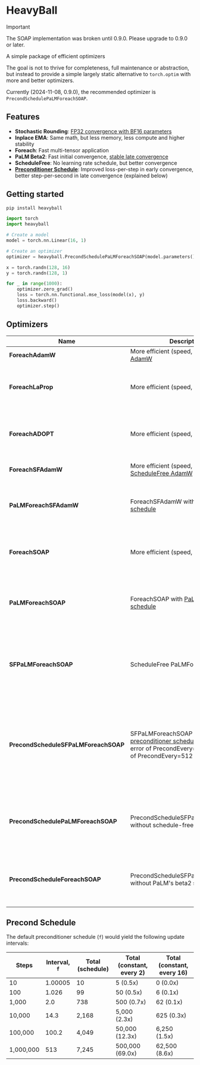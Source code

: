 # HeavyBall

> [!IMPORTANT]  
> The SOAP implementation was broken until 0.9.0. Please upgrade to 0.9.0 or later.

A simple package of efficient optimizers

The goal is not to thrive for completeness, full maintenance or abstraction, but instead to provide a simple
largely static alternative to `torch.optim` with more and better optimizers.

Currently (2024-11-08, 0.9.0), the recommended optimizer is `PrecondSchedulePaLMForeachSOAP`.

## Features

* **Stochastic Rounding**: [FP32 convergence with BF16 parameters](https://github.com/pytorch/pytorch/issues/120376)
* **Inplace EMA**: Same math, but less memory, less compute and higher stability
* **Foreach**: Fast multi-tensor application
* **PaLM Beta2**: Fast initial
  convergence, [stable late convergence](https://x.com/_clashluke/status/1820810798693818761)
* **ScheduleFree**: No learning rate schedule, but better convergence
* [**Preconditioner Schedule**](https://github.com/lixilinx/psgd_torch/): Improved loss-per-step in early convergence,
  better step-per-second in late convergence (explained below)

## Getting started

```bash
pip install heavyball
```

```python
import torch
import heavyball

# Create a model
model = torch.nn.Linear(16, 1)

# Create an optimizer
optimizer = heavyball.PrecondSchedulePaLMForeachSOAP(model.parameters(), lr=1e-3)

x = torch.randn(128, 16)
y = torch.randn(128, 1)

for _ in range(1000):
    optimizer.zero_grad()
    loss = torch.nn.functional.mse_loss(model(x), y)
    loss.backward()
    optimizer.step()
```

## Optimizers

| Name                                 | Description                                                                                                                                                       | Advantages / Disadvantages                                                                                                                                                                                                                                                                                                            |
|--------------------------------------|-------------------------------------------------------------------------------------------------------------------------------------------------------------------|---------------------------------------------------------------------------------------------------------------------------------------------------------------------------------------------------------------------------------------------------------------------------------------------------------------------------------------|
| **ForeachAdamW**                     | More efficient (speed, memory) [AdamW](https://arxiv.org/abs/1711.05101)                                                                                          | + Faster than AdamW<br>+ Possibly more (numerically) stable                                                                                                                                                                                                                                                                           
| **ForeachLaProp**                    | More efficient (speed, memory) [LaProp](https://arxiv.org/abs/2002.04839)                                                                                         | + Same cost as AdamW<br>+ Marginally better converence (better proofs)<br>+ Higher hyperparameter stability<br>- Not a guaranteed win (can be neutral)<br>- No "Slingshot"                                                                                                                                                            |
| **ForeachADOPT**                     | More efficient (speed, memory) [ADOPT](https://arxiv.org/abs/2411.02853)                                                                                          | + Same cost as AdamW<br>+ Rigorous mathematical convergence proofs, even for challenging models (GANs)<br>- Empirically underperforms LaProp<br>- no bf16                                                                                                                                                                             |
| **ForeachSFAdamW**                   | More efficient (speed, memory) [ScheduleFree AdamW](https://arxiv.org/abs/2405.15682)                                                                             | + Same cost as AdamW, but better eval perf<br>+ Full control over hyperparameters                                                                                                                                                                                                                                                     |
| **PaLMForeachSFAdamW**               | ForeachSFAdamW with [PaLM's beta2 schedule](https://arxiv.org/abs/2204.02311)                                                                                     | + Same cost as AdamW, but better eval perf<br>+ Less control, but faster early and more stable late convergence<br>+ ScheduleFree<br>- slow early convergence                                                                                                                                                                         |
| **ForeachSOAP**                      | More efficient (speed, memory) [SOAP](https://arxiv.org/abs/2409.11321)                                                                                           | + Faster convergence (loss-at-step)<br>+ Full control over hyperparameters<br>- more memory usage<br>- more hyperparameters<br>- higher overhead than AdamW (can be ammortized; better loss-at-second)                                                                                                                                |
| **PaLMForeachSOAP**                  | ForeachSOAP with [PaLM's beta2 schedule](https://arxiv.org/abs/2204.02311)                                                                                        | + Faster convergence (loss-at-step)<br>+ Less control, but faster early and more stable late convergence<br>- more memory usage<br>- more hyperparameters<br>- higher overhead than AdamW (can be ammortized; better loss-at-second)                                                                                                  |
| **SFPaLMForeachSOAP**                | ScheduleFree PaLMForeachSOAP                                                                                                                                      | + Fast convergence (loss-at-step)<br>+ less memory usage than PaLMForeachSOAP (more tham AdamW)<br>- slower initial convergence than PaLMForeachSOAP (but allows higher LRs)<br>- higher overhead than AdamW (can be ammortized)                                                                                                      |
| **PrecondScheduleSFPaLMForeachSOAP** | SFPaLMForeachSOAP with [preconditioner schedule](https://github.com/lixilinx/psgd_torch/), matching the error of PrecondEvery=2 with the cost of PrecondEvery=512 | + Better initial convergence than SFPaLMForeachSOAP<br>+ Significantly faster (sec/it) later<br>+ less memory usage than PaLMForeachSOAP (more tham AdamW)<br>- slower initial convergence than PaLMForeachSOAP (but allows higher LRs)<br>- higher overhead than AdamW (can be ammortized), goes to 0 with increasing number of step |
| **PrecondSchedulePaLMForeachSOAP**   | PrecondScheduleSFPaLMForeachSOAP without schedule-free                                                                                                            | + Best initial convergence<br>+ Significantly faster (sec/it) later<br>+ high stability<br>- more memory usage than PrecondScheduleSFPaLMForeachSOAP<br>- higher overhead than AdamW (can be ammortized), goes to 0 with increasing number of steps                                                                                   |
| **PrecondScheduleForeachSOAP**       | PrecondScheduleSFPaLMForeachSOAP without PaLM's beta2 schedule                                                                                                    | + Better initial convergence<br>+ Significantly faster (sec/it) later<br>- more memory usage than PrecondScheduleSFPaLMForeachSOAP<br>- higher overhead than AdamW (can be ammortized), goes to 0 with increasing number of steps                                                                                                     |

## Precond Schedule

The default preconditioner schedule (`f`) would yield the following update intervals:

| Steps     | Interval, `f` | Total (schedule) | Total (constant, every 2) | Total (constant, every 16) |
|-----------|---------------|------------------|---------------------------|----------------------------|
| 10        | 1.00005       | 10               | 5 (0.5x)                  | 0 (0.0x)                   |
| 100       | 1.026         | 99               | 50 (0.5x)                 | 6 (0.1x)                   |
| 1,000     | 2.0           | 738              | 500 (0.7x)                | 62 (0.1x)                  |
| 10,000    | 14.3          | 2,168            | 5,000 (2.3x)              | 625 (0.3x)                 |
| 100,000   | 100.2         | 4,049            | 50,000 (12.3x)            | 6,250 (1.5x)               |
| 1,000,000 | 513           | 7,245            | 500,000 (69.0x)           | 62,500 (8.6x)              |

